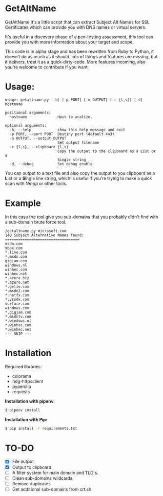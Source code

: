 # GetAltName
GetAltName it's a little script that can extract Subject Alt Names for SSL Certificates which can provide you with DNS names or virtual servers.

It's useful in a discovery phase of a pen-testing assessment, this tool can provide you with more information about your target and scope.

This code is in alpha stage and has been rewritten from Ruby to Python, it doesn't do as much as it should. lots of things and features are missing, but it delivers, treat it as a quick-dirty-code. More features incoming, also you're welcome to contribute if you want.

# Usage:
```
usage: getaltname.py [-h] [-p PORT] [-o OUTPUT] [-c {l,s}] [-d] hostname

positional arguments:
  hostname              Host to analize.

optional arguments:
  -h, --help            show this help message and exit
  -p PORT, --port PORT  Destiny port (default 443)
  -o OUTPUT, --output OUTPUT
                        Set output filename
  -c {l,s}, --clipboard {l,s}
                        Copy the output to the clipboard as a List or a
                        Single string
  -d, --debug           Set debug enable
```

You can output to a text file and also copy the output to you clipboard as a **L**ist or a **S**ingle line string, which is useful if you're trying to make a quick scan with _Nmap_ or other tools.

# Example
In this case the tool give you sub-domains that you probably didn't find with a sub-domain brute force tool.

```
/getaltname.py microsoft.com
140 Subject Alternative Names found:
==================================
msdn.com
xbox.com
*.live.com
*.msdn.com
gigjam.com
windows.nl
winhec.com
winhec.net
*.azure.biz
*.azure.net
*.getie.com
*.msdn2.com
*.netfx.com
*.vssdk.com
surface.com
windows.com
*.gigjam.com
*.msdntv.com
*.windows.nl
*.winhec.com
*.winhec.net
--- SNIP ---
```

# Installation
Required libraries:
* colorama
* ndg-httpsclient
* pyperclip
* requests

**Installation with pipenv**:
```sh
$ pipenv install
```

**Installation with Pip:**
```sh
$ pip install -r requirements.txt
```

# TO-DO
- [x] File output
- [x] Output to clipboard
- [ ] A filter system for main domain and TLD's.
- [ ] Clean sub-domains wildcards
- [ ] Remove duplicates
- [ ] Get additional sub-domains from crt.sh
